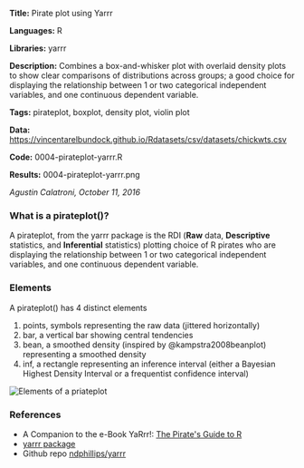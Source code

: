 **Title:** Pirate plot using Yarrr

**Languages:** R

**Libraries:** yarrr

**Description:** Combines a box-and-whisker plot with overlaid density plots to show clear comparisons of distributions across groups; a good choice for  displaying the relationship between 1 or two categorical independent variables, and one continuous dependent variable.

**Tags:** pirateplot, boxplot, density plot, violin plot

**Data:** https://vincentarelbundock.github.io/Rdatasets/csv/datasets/chickwts.csv

**Code:** 0004-pirateplot-yarrr.R

**Results:** 0004-pirateplot-yarrr.png

[comment]: <> (---END OF HEADER---)

*Agustin Calatroni, October 11, 2016* 

### What is a pirateplot()?

A pirateplot, from the yarrr package is the RDI (**Raw** data, **Descriptive** statistics, and **Inferential** statistics) plotting choice of R pirates who are displaying the relationship between 1 or two categorical independent variables, and one continuous dependent variable.

### Elements
A pirateplot() has 4 distinct elements

1. points, symbols representing the raw data (jittered horizontally)
2. bar, a vertical bar showing central tendencies
3. bean, a smoothed density (inspired by @kampstra2008beanplot) representing a smoothed density
4. inf, a rectangle representing an inference interval (either a Bayesian Highest Density Interval or a frequentist confidence interval)

![Elements of a priateplot](http://nathanieldphillips.com/wp-content/uploads/2016/10/pirateplot-elements.png)

### References
- A Companion to the e-Book YaRrr!: [The Pirate's Guide to R](http://nathanieldphillips.com/thepiratesguidetor/)
- [yarrr package](https://CRAN.R-project.org/package=yarrr)
- Github repo [ndphillips/yarrr](https://github.com/ndphillips/yarrr)
